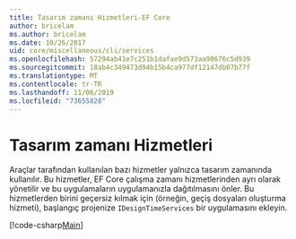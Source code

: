 ```yaml
---
title: Tasarım zamanı Hizmetleri-EF Core
author: bricelam
ms.author: bricelam
ms.date: 10/26/2017
uid: core/miscellaneous/cli/services
ms.openlocfilehash: 57294ab41e7c251b1dafae9d573aa98676c5d939
ms.sourcegitcommit: 18ab4c349473d94b15b4ca977df12147db07b77f
ms.translationtype: MT
ms.contentlocale: tr-TR
ms.lasthandoff: 11/06/2019
ms.locfileid: "73655828"
---
```

# <a name="design-time-services"></a>Tasarım zamanı Hizmetleri

Araçlar tarafından kullanılan bazı hizmetler yalnızca tasarım zamanında kullanılır. Bu hizmetler, EF Core çalışma zamanı hizmetlerinden ayrı olarak yönetilir ve bu uygulamaların uygulamanızla dağıtılmasını önler. Bu hizmetlerden birini geçersiz kılmak için (örneğin, geçiş dosyaları oluşturma hizmeti), başlangıç projenize `IDesignTimeServices` bir uygulamasını ekleyin.

[!code-csharp[Main](../../../../samples/core/Miscellaneous/CommandLine/DesignTimeServices.cs)]

